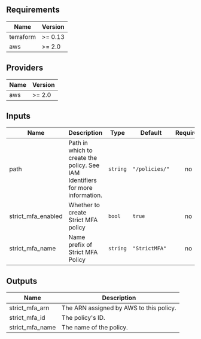 <!-- markdownlint-disable -->
## Requirements

| Name | Version |
|------|---------|
| terraform | >= 0.13 |
| aws | >= 2.0 |

## Providers

| Name | Version |
|------|---------|
| aws | >= 2.0 |

## Inputs

| Name | Description | Type | Default | Required |
|------|-------------|------|---------|:--------:|
| path | Path in which to create the policy. See IAM Identifiers for more information. | `string` | `"/policies/"` | no |
| strict\_mfa\_enabled | Whether to create Strict MFA policy | `bool` | `true` | no |
| strict\_mfa\_name | Name prefix of Strict MFA Policy | `string` | `"StrictMFA"` | no |

## Outputs

| Name | Description |
|------|-------------|
| strict\_mfa\_arn | The ARN assigned by AWS to this policy. |
| strict\_mfa\_id | The policy's ID. |
| strict\_mfa\_name | The name of the policy. |

<!-- markdownlint-restore -->
